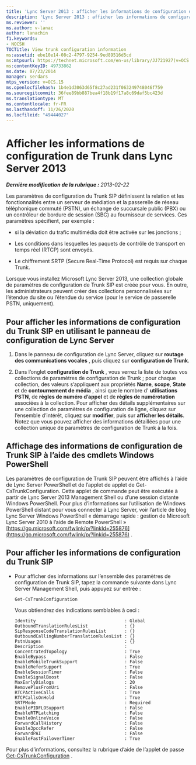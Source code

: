 ```yaml
---
title: 'Lync Server 2013 : afficher les informations de configuration de Trunk'
description: 'Lync Server 2013 : afficher les informations de configuration de Trunk.'
ms.reviewer: ''
ms.author: v-lanac
author: lanachin
f1.keywords:
- NOCSH
TOCTitle: View trunk configuration information
ms:assetid: ebe10e14-08c2-4797-9254-9ed89516d5cd
ms:mtpsurl: https://technet.microsoft.com/en-us/library/JJ721927(v=OCS.15)
ms:contentKeyID: 49733862
ms.date: 07/23/2014
manager: serdars
mtps_version: v=OCS.15
ms.openlocfilehash: 1b4e1d3063d65f8c27ad231f063249748046f759
ms.sourcegitcommit: 36fee89bb887bea4f18b19f17a8c69daf5bc423d
ms.translationtype: MT
ms.contentlocale: fr-FR
ms.lasthandoff: 11/26/2020
ms.locfileid: "49444027"
---
```

# <a name="view-trunk-configuration-information-in-lync-server-2013"></a>Afficher les informations de configuration de Trunk dans Lync Server 2013

<div data-xmlns="http://www.w3.org/1999/xhtml">

<div class="topic" data-xmlns="http://www.w3.org/1999/xhtml" data-msxsl="urn:schemas-microsoft-com:xslt" data-cs="https://msdn.microsoft.com/">

<div data-asp="https://msdn2.microsoft.com/asp">



</div>

<div id="mainSection">

<div id="mainBody">

<span> </span>

_**Dernière modification de la rubrique :** 2013-02-22_

Les paramètres de configuration du Trunk SIP définissent la relation et les fonctionnalités entre un serveur de médiation et la passerelle de réseau téléphonique commuté (PSTN), un échange de succursale public (PBX) ou un contrôleur de bordure de session (SBC) au fournisseur de services. Ces paramètres spécifient, par exemple :

  - si la déviation du trafic multimédia doit être activée sur les jonctions ;

  - Les conditions dans lesquelles les paquets de contrôle de transport en temps réel (RTCP) sont envoyés.

  - Le chiffrement SRTP (Secure Real-Time Protocol) est requis sur chaque Trunk.

Lorsque vous installez Microsoft Lync Server 2013, une collection globale de paramètres de configuration de Trunk SIP est créée pour vous. En outre, les administrateurs peuvent créer des collections personnalisées sur l’étendue du site ou l’étendue du service (pour le service de passerelle PSTN, uniquement).

<div>

## <a name="to-view-sip-trunk-configuration-information-by-using-lync-server-control-panel"></a>Pour afficher les informations de configuration du Trunk SIP en utilisant le panneau de configuration de Lync Server

1.  Dans le panneau de configuration de Lync Server, cliquez sur **routage des communications vocales** , puis cliquez sur **configuration de Trunk**.

2.  Dans l’onglet **configuration de Trunk** , vous verrez la liste de toutes vos collections de paramètres de configuration de Trunk ; pour chaque collection, des valeurs s’appliquent aux propriétés **Name**, **scope**, **State** et de **contournement de média** , ainsi que le nombre d' **utilisations PSTN**, de **règles de numéro d’appel** et de **règles de numérotation** associées à la collection. Pour afficher des détails supplémentaires sur une collection de paramètres de configuration de ligne, cliquez sur l’ensemble d’intérêt, cliquez sur **modifier**, puis sur **afficher les détails**. Notez que vous pouvez afficher des informations détaillées pour une collection unique de paramètres de configuration de Trunk à la fois.

</div>

<div>

## <a name="viewing-sip-trunk-configuration-information-by-using-windows-powershell-cmdlets"></a>Affichage des informations de configuration de Trunk SIP à l’aide des cmdlets Windows PowerShell

Les paramètres de configuration de Trunk SIP peuvent être affichés à l’aide de Lync Server PowerShell et de l’applet de applet de Get-CsTrunkConfiguration. Cette applet de commande peut être exécutée à partir de Lync Server 2013 Management Shell ou d’une session distante Windows PowerShell. Pour plus d’informations sur l’utilisation de Windows PowerShell distant pour vous connecter à Lync Server, voir l’article de blog Lync Server Windows PowerShell « démarrage rapide : gestion de Microsoft Lync Server 2010 à l’aide de Remote PowerShell » [https://go.microsoft.com/fwlink/p/?linkId=255876](https://go.microsoft.com/fwlink/p/?linkid=255876) .

<div>

## <a name="to-view-sip-trunk-configuration-information"></a>Pour afficher les informations de configuration du Trunk SIP

  - Pour afficher des informations sur l’ensemble des paramètres de configuration de Trunk SIP, tapez la commande suivante dans Lync Server Management Shell, puis appuyez sur entrée :
    
        Get-CsTrunkConfiguration
    
    Vous obtiendrez des indications semblables à ceci :
    
        Identity                                  : Global
        OutboundTranslationRulesList              : {}
        SipResponseCodeTranslationRulesList       : {}
        OutboundCallingNumberTranslationRulesList : {}
        PstnUsages                                : {}
        Description                               :
        ConcentratedTopology                      : True
        EnableBypass                              : False
        EnableMobileTrunkSupport                  : False
        EnableReferSupport                        : True
        EnableSessionTimer                        : False
        EnableSignalBoost                         : False
        MaxEarlyDialogs                           : 20
        RemovePlusFromUri                         : False
        RTCPActiveCalls                           : True
        RTCPCallsOnHold                           : True
        SRTPMode                                  : Required
        EnablePIDFLOSupport                       : False
        EnableRTPLatching                         : False
        EnableOnlineVoice                         : False
        ForwardCallHistory                        : False
        Enable3pccRefer                           : False
        ForwardPAI                                : False
        EnableFastFailoverTimer                   : True

</div>

Pour plus d’informations, consultez la rubrique d’aide de l’applet de passe [Get-CsTrunkConfiguration](https://docs.microsoft.com/powershell/module/skype/Get-CsTrunkConfiguration) .

</div>

</div>

<span> </span>

</div>

</div>

</div>

